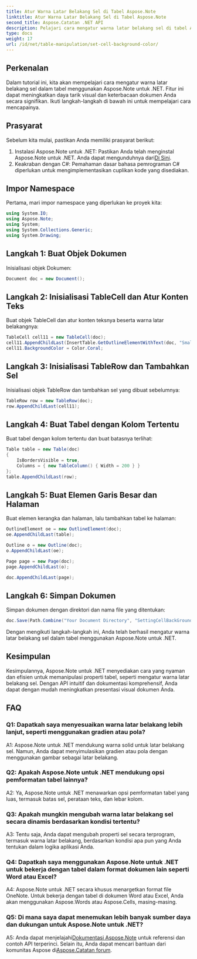 ```yaml
---
title: Atur Warna Latar Belakang Sel di Tabel Aspose.Note
linktitle: Atur Warna Latar Belakang Sel di Tabel Aspose.Note
second_title: Aspose.Catatan .NET API
description: Pelajari cara mengatur warna latar belakang sel di tabel Aspose.Note menggunakan panduan langkah demi langkah. Sempurnakan visual dokumen dengan mudah.
type: docs
weight: 17
url: /id/net/table-manipulation/set-cell-background-color/
---
```

## Perkenalan

Dalam tutorial ini, kita akan mempelajari cara mengatur warna latar belakang sel dalam tabel menggunakan Aspose.Note untuk .NET. Fitur ini dapat meningkatkan daya tarik visual dan keterbacaan dokumen Anda secara signifikan. Ikuti langkah-langkah di bawah ini untuk mempelajari cara mencapainya.

## Prasyarat

Sebelum kita mulai, pastikan Anda memiliki prasyarat berikut:

1.  Instalasi Aspose.Note untuk .NET: Pastikan Anda telah menginstal Aspose.Note untuk .NET. Anda dapat mengunduhnya dari[Di Sini](https://releases.aspose.com/note/net/).
2. Keakraban dengan C#: Pemahaman dasar bahasa pemrograman C# diperlukan untuk mengimplementasikan cuplikan kode yang disediakan.

## Impor Namespace

Pertama, mari impor namespace yang diperlukan ke proyek kita:

```csharp
using System.IO;
using Aspose.Note;
using System;
using System.Collections.Generic;
using System.Drawing;
```

## Langkah 1: Buat Objek Dokumen

Inisialisasi objek Dokumen:

```csharp
Document doc = new Document();
```

## Langkah 2: Inisialisasi TableCell dan Atur Konten Teks

Buat objek TableCell dan atur konten teksnya beserta warna latar belakangnya:

```csharp
TableCell cell11 = new TableCell(doc);
cell11.AppendChildLast(InsertTable.GetOutlineElementWithText(doc, "Small text"));
cell11.BackgroundColor = Color.Coral;
```

## Langkah 3: Inisialisasi TableRow dan Tambahkan Sel

Inisialisasi objek TableRow dan tambahkan sel yang dibuat sebelumnya:

```csharp
TableRow row = new TableRow(doc);
row.AppendChildLast(cell11);
```

## Langkah 4: Buat Tabel dengan Kolom Tertentu

Buat tabel dengan kolom tertentu dan buat batasnya terlihat:

```csharp
Table table = new Table(doc)
{
    IsBordersVisible = true,
    Columns = { new TableColumn() { Width = 200 } }
};
table.AppendChildLast(row);
```

## Langkah 5: Buat Elemen Garis Besar dan Halaman

Buat elemen kerangka dan halaman, lalu tambahkan tabel ke halaman:

```csharp
OutlineElement oe = new OutlineElement(doc);
oe.AppendChildLast(table);

Outline o = new Outline(doc);
o.AppendChildLast(oe);

Page page = new Page(doc);
page.AppendChildLast(o);

doc.AppendChildLast(page);
```

## Langkah 6: Simpan Dokumen

Simpan dokumen dengan direktori dan nama file yang ditentukan:

```csharp
doc.Save(Path.Combine("Your Document Directory", "SettingCellBackGroundColor.pdf"));
```

Dengan mengikuti langkah-langkah ini, Anda telah berhasil mengatur warna latar belakang sel dalam tabel menggunakan Aspose.Note untuk .NET.

## Kesimpulan

Kesimpulannya, Aspose.Note untuk .NET menyediakan cara yang nyaman dan efisien untuk memanipulasi properti tabel, seperti mengatur warna latar belakang sel. Dengan API intuitif dan dokumentasi komprehensif, Anda dapat dengan mudah meningkatkan presentasi visual dokumen Anda.

## FAQ

### Q1: Dapatkah saya menyesuaikan warna latar belakang lebih lanjut, seperti menggunakan gradien atau pola?

A1: Aspose.Note untuk .NET mendukung warna solid untuk latar belakang sel. Namun, Anda dapat menyimulasikan gradien atau pola dengan menggunakan gambar sebagai latar belakang.

### Q2: Apakah Aspose.Note untuk .NET mendukung opsi pemformatan tabel lainnya?

A2: Ya, Aspose.Note untuk .NET menawarkan opsi pemformatan tabel yang luas, termasuk batas sel, perataan teks, dan lebar kolom.

### Q3: Apakah mungkin mengubah warna latar belakang sel secara dinamis berdasarkan kondisi tertentu?

A3: Tentu saja, Anda dapat mengubah properti sel secara terprogram, termasuk warna latar belakang, berdasarkan kondisi apa pun yang Anda tentukan dalam logika aplikasi Anda.

### Q4: Dapatkah saya menggunakan Aspose.Note untuk .NET untuk bekerja dengan tabel dalam format dokumen lain seperti Word atau Excel?

A4: Aspose.Note untuk .NET secara khusus menargetkan format file OneNote. Untuk bekerja dengan tabel di dokumen Word atau Excel, Anda akan menggunakan Aspose.Words atau Aspose.Cells, masing-masing.

### Q5: Di mana saya dapat menemukan lebih banyak sumber daya dan dukungan untuk Aspose.Note untuk .NET?

 A5: Anda dapat menjelajahi[Dokumentasi Aspose.Note](https://reference.aspose.com/note/net/) untuk referensi dan contoh API terperinci. Selain itu, Anda dapat mencari bantuan dari komunitas Aspose di[Aspose.Catatan forum](https://forum.aspose.com/c/note/28).